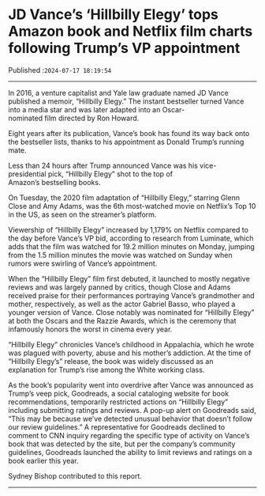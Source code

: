 # JD Vance’s ‘Hillbilly Elegy’ tops Amazon book and Netflix film charts following Trump’s VP appointment

Published :`2024-07-17 18:19:54`

---

In 2016, a venture capitalist and Yale law graduate named JD Vance published a memoir, “Hillbilly Elegy.” The instant bestseller turned Vance into a media star and was later adapted into an Oscar-nominated film directed by Ron Howard.

Eight years after its publication, Vance’s book has found its way back onto the bestseller lists, thanks to his appointment as Donald Trump’s running mate.

Less than 24 hours after Trump announced Vance was his vice-presidential pick, “Hillbilly Elegy” shot to the top of Amazon’s bestselling books.

On Tuesday, the 2020 film adaptation of “Hillbilly Elegy,” starring Glenn Close and Amy Adams, was the 6th most-watched movie on Netflix’s Top 10 in the US, as seen on the streamer’s platform.

Viewership of “Hillbilly Elegy” increased by 1,179% on Netflix compared to the day before Vance’s VP bid, according to research from Luminate, which adds that the film was watched for 19.2 million minutes on Monday, jumping from the 1.5 million minutes the movie was watched on Sunday when rumors were swirling of Vance’s appointment.

When the “Hillbilly Elegy” film first debuted, it launched to mostly negative reviews and was largely panned by critics, though Close and Adams received praise for their performances portraying Vance’s grandmother and mother, respectively, as well as the actor Gabriel Basso, who played a younger version of Vance. Close notably was nominated for “Hillbilly Elegy” at both the Oscars and the Razzie Awards, which is the ceremony that infamously honors the worst in cinema every year.

“Hillbilly Elegy” chronicles Vance’s childhood in Appalachia, which he wrote was plagued with poverty, abuse and his mother’s addiction. At the time of “Hillbilly Elegy’s” release, the book was widely discussed as an explanation for Trump’s rise among the White working class.

As the book’s popularity went into overdrive after Vance was announced as Trump’s veep pick, Goodreads, a social cataloging website for book recommendations, temporarily restricted actions on “Hillbilly Elegy” including submitting ratings and reviews. A pop-up alert on Goodreads said, “This may be because we’ve detected unusual behavior that doesn’t follow our review guidelines.” A representative for Goodreads declined to comment to CNN inquiry regarding the specific type of activity on Vance’s book that was detected by the site, but per the company’s community guidelines, Goodreads launched the ability to limit reviews and ratings on a book earlier this year.

Sydney Bishop contributed to this report.

---

